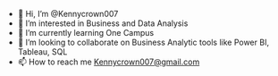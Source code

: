 - 👋 Hi, I’m @Kennycrown007
- 👀 I’m interested in Business and Data Analysis
- 🌱 I’m currently learning One Campus
- 💞️ I’m looking to collaborate on Business Analytic tools like Power BI, Tableau, SQL
- 📫 How to reach me Kennycrown007@gmail.com

<!---
Kennycrown007/Kennycrown007 is a ✨ special ✨ repository because its `README.md` (this file) appears on your GitHub profile.
You can click the Preview link to take a look at your changes.
--->

